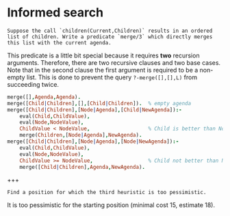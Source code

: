 <!--H3: Section C.6-->
# Informed search #

```{exercise} 6.1
Suppose the call `children(Current,Children)` results in an ordered list of children. Write a predicate `merge/3` which directly merges this list with the current agenda.
```

This predicate is a little bit special because it requires **two** recursion arguments. Therefore, there are two recursive clauses and two base cases. Note that in the second clause the first argument is required to be a non-empty list. This is done to prevent the query `?‑merge([],[],L)` from succeeding twice.
```Prolog
merge([],Agenda,Agenda).
merge([Child|Children],[],[Child|Children]).  % empty agenda
merge([Child|Children],[Node|Agenda],[Child|NewAgenda]):-
    eval(Child,ChildValue),
    eval(Node,NodeValue),
    ChildValue < NodeValue,                   % Child is better than Node
    merge(Children,[Node|Agenda],NewAgenda).
merge([Child|Children],[Node|Agenda],[Node|NewAgenda]):-
    eval(Child,ChildValue),
    eval(Node,NodeValue),
    ChildValue >= NodeValue,                  % Child not better than Node
    merge([Child|Children],Agenda,NewAgenda).
```

+++

```{exercise} 6.4
Find a position for which the third heuristic is too pessimistic.
```

It is too pessimistic for the starting position (minimal cost 15, estimate 18).
